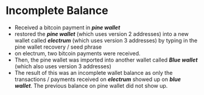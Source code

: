 # Incomplete Balance

- Received a bitcoin payment in ***pine wallet***
- restored the ***pine wallet*** (which uses version 2 addresses) into a new wallet called ***electrum*** (which uses version 3 addresses) by typing in the pine wallet recovery / seed phrase
- on electrum, two bitcoin payments were received.
- Then, the pine wallet was imported into another wallet called ***Blue wallet*** (which also uses version 3 addresses)
- The result of this was an incomplete wallet balance as only the transactions / payments received on ***electrum*** showed up on ***blue wallet***. The previous balance on pine wallet did not show up.